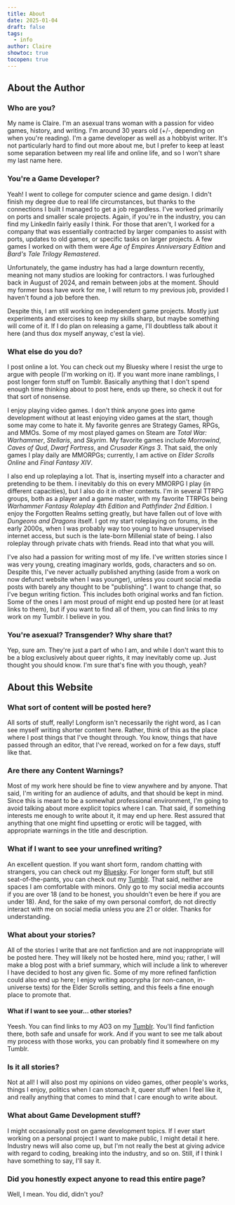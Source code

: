 ```yaml
---
title: About
date: 2025-01-04
draft: false
tags:
  - info
author: Claire
showtoc: true
tocopen: true
---
```

## About the Author
### Who are you?
My name is Claire. I'm an asexual trans woman with a passion for video games, history, and writing. I'm around 30 years old (+/-, depending on when you're reading). I'm a game developer as well as a hobbyist writer. It's not particularly hard to find out more about me, but I prefer to keep at least some separation between my real life and online life, and so I won't share my last name here. 
### You're a Game Developer?
Yeah! I went to college for computer science and game design. I didn't finish my degree due to real life circumstances, but thanks to the connections I built I managed to get a job regardless. I've worked primarily on ports and smaller scale projects. Again, if you're in the industry, you can find my LinkedIn fairly easily I think. For those that aren't, I worked for a company that was essentially contracted by larger companies to assist with ports, updates to old games, or specific tasks on larger projects. A few games I worked on with them were *Age of Empires Anniversary Edition* and *Bard's Tale Trilogy Remastered*.

Unfortunately, the game industry has had a large downturn recently, meaning not many studios are looking for contractors. I was furloughed back in August of 2024, and remain between jobs at the moment. Should my former boss have work for me, I will return to my previous job, provided I haven't found a job before then.

Despite this, I am still working on independent game projects. Mostly just experiments and exercises to keep my skills sharp, but maybe something will come of it. If I do plan on releasing a game, I'll doubtless talk about it here (and thus dox myself anyway, c'est la vie).
### What else do you do?
I post online a lot. You can check out my Bluesky where I resist the urge to argue with people (I'm working on it). If you want more inane ramblings, I post longer form stuff on Tumblr. Basically anything that I don't spend enough time thinking about to post here, ends up there, so check it out for that sort of nonsense.

I enjoy playing video games. I don't think anyone goes into game development without at least enjoying video games at the start, though some may come to hate it. My favorite genres are Strategy Games, RPGs, and MMOs. Some of my most played games on Steam are *Total War: Warhammer*, *Stellaris*, and *Skyrim*. My favorite games include *Morrowind*, *Caves of Qud*, *Dwarf Fortress*, and *Crusader Kings 3*. That said, the only games I play daily are MMORPGs; currently, I am active on *Elder Scrolls Online* and *Final Fantasy XIV*.

I also end up roleplaying a lot. That is, inserting myself into a character and pretending to be them. I inevitably do this on every MMORPG I play (in different capacities), but I also do it in other contexts. I'm in several TTRPG groups, both as a player and a game master, with my favorite TTRPGs being *Warhammer Fantasy Roleplay 4th Edition* and *Pathfinder 2nd Edition*. I enjoy the Forgotten Realms setting greatly, but have fallen out of love with *Dungeons and Dragons* itself. I got my start roleplaying on forums, in the early 2000s, when I was probably way too young to have unsupervised internet access, but such is the late-born Millenial state of being.  I also roleplay through private chats with friends. Read into that what you will.

I've also had a passion for writing most of my life. I've written stories since I was very young, creating imaginary worlds, gods, characters and so on. Despite this, I've never actually published anything (aside from a work on now defunct website when I was younger), unless you count social media posts with barely any thought to be "publishing". I want to change that, so I've begun writing fiction. This includes both original works and fan fiction. Some of the ones I am most proud of might end up posted here (or at least links to them), but if you want to find all of them, you can find links to my work on my Tumblr. I believe in you.
### You're asexual? Transgender? Why share that?
Yep, sure am. They're just a part of who I am, and while I don't want this to be a blog exclusively about queer rights, it may inevitably come up. Just thought you should know. I'm sure that's fine with you though, yeah?
## About this Website
### What sort of content will be posted here?
All sorts of stuff, really! Longform isn't necessarily the right word, as I can see myself writing shorter content here. Rather, think of this as the place where I post things that I've thought through. You know, things that have passed through an editor, that I've reread, worked on for a few days, stuff like that.
### Are there any Content Warnings?
Most of my work here should be fine to view anywhere and by anyone. That said, I'm writing for an audience of adults, and that should be kept in mind. Since this is meant to be a somewhat professional environment, I'm going to avoid talking about more explicit topics where I can. That said, if something interests me enough to write about it, it may end up here. Rest assured that anything that one might find upsetting or erotic will be tagged, with appropriate warnings in the title and description.
### What if I want to see your unrefined writing?
An excellent question. If you want short form, random chatting with strangers, you can check out my [Bluesky](https://bsky.app/profile/claire.chapien.net). For longer form stuff, but still seat-of-the-pants, you can check out my [Tumblr](https://chappydev.tumblr.com/). That said, neither are spaces I am comfortable with minors. Only go to my social media accounts if you are over 18 (and to be honest, you shouldn't even be here if you are under 18). And, for the sake of my own personal comfort, do not directly interact with me on social media unless you are 21 or older. Thanks for understanding.
### What about your stories?
All of the stories I write that are not fanfiction and are not inappropriate will be posted here. They will likely not be hosted here, mind you; rather, I will make a blog post with a brief summary, which will include a link to wherever I have decided to host any given fic. Some of my more refined fanfiction could also end up here; I enjoy writing apocrypha (or non-canon, in-universe texts) for the Elder Scrolls setting, and this feels a fine enough place to promote that. 
#### What if I want to see your... other stories?
Yeesh. You can find links to my AO3 on my [Tumblr](https://chappydev.tumblr.com/). You'll find fanfiction there, both safe and unsafe for work. And if you want to see me talk about my process with those works, you can probably find it somewhere on my Tumblr.
### Is it all stories?
Not at all! I will also post my opinions on video games, other people's works, things I enjoy, politics when I can stomach it, queer stuff when I feel like it, and really anything that comes to mind that I care enough to write about. 
### What about Game Development stuff?
I might occasionally post on game development topics. If I ever start working on a personal project I want to make public, I might detail it here. Industry news will also come up, but I'm not really the best at giving advice with regard to coding, breaking into the industry, and so on. Still, if I think I have something to say, I'll say it.
### Did you honestly expect anyone to read this entire page?
Well, I mean. You did, didn't you?